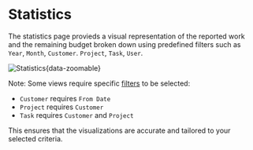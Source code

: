 # Statistics

The statistics page provieds a visual representation of the reported work and the remaining budget broken down using predefined filters such as `Year`, `Month`, `Customer`. `Project`, `Task`, `User`.

![Statistics](/statistics/statistics.png){data-zoomable}

Note: Some views require specific [filters](/docs/details/filters) to be selected:

- `Customer` requires `From Date`
- `Project` requires `Customer`
- `Task` requires `Customer` and `Project`

This ensures that the visualizations are accurate and tailored to your selected criteria.
